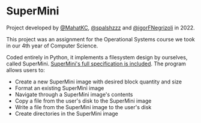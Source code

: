 # SuperMini

Project developed by  [@MahatKC](https://www.github.com/MahatKC), [@spalshzzz](https://github.com/spalshzzz) and [@igorFNegrizoli](https://www.github.com/igorFNegrizoli) in 2022.

This project was an assignment for the Operational Systems course we took in our 4th year of Computer Science.

Coded entirely in Python, it implements a filesystem design by ourselves, called SuperMini. [SuperMini's full specification is included](https://github.com/MahatKC/SuperMini/blob/main/Especifica%C3%A7%C3%A3o.pdf). The program allows users to:

<ul>
  <li>Create a new SuperMini image with desired block quantity and size</li>
  <li>Format an existing SuperMini image</li>
  <li>Navigate through a SuperMini image's contents</li>
  <li>Copy a file from the user's disk to the SuperMini image</li>
  <li>Write a file from the SuperMini image to the user's disk</li>
  <li>Create directories in the SuperMini image</li>
</ul>
